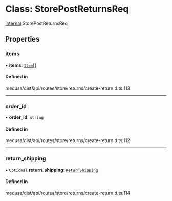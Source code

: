 # Class: StorePostReturnsReq

[internal](../modules/internal-44.md).StorePostReturnsReq

## Properties

### items

• **items**: [`Item`](internal-44.Item.md)[]

#### Defined in

medusa/dist/api/routes/store/returns/create-return.d.ts:113

___

### order\_id

• **order\_id**: `string`

#### Defined in

medusa/dist/api/routes/store/returns/create-return.d.ts:112

___

### return\_shipping

• `Optional` **return\_shipping**: [`ReturnShipping`](internal-44.ReturnShipping.md)

#### Defined in

medusa/dist/api/routes/store/returns/create-return.d.ts:114
